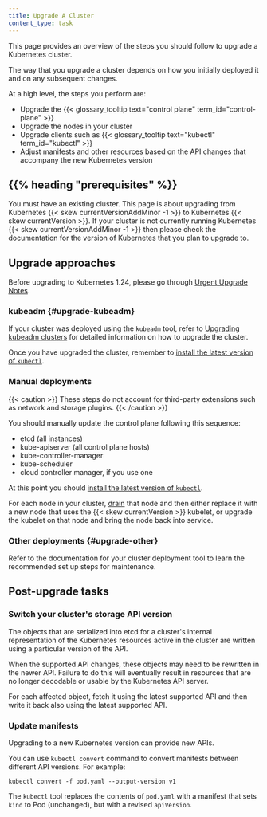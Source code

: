 ```yaml
---
title: Upgrade A Cluster
content_type: task
---
```


<!-- overview -->
This page provides an overview of the steps you should follow to upgrade a
Kubernetes cluster.

The way that you upgrade a cluster depends on how you initially deployed it
and on any subsequent changes.

At a high level, the steps you perform are:

- Upgrade the {{< glossary_tooltip text="control plane" term_id="control-plane" >}}
- Upgrade the nodes in your cluster
- Upgrade clients such as {{< glossary_tooltip text="kubectl" term_id="kubectl" >}}
- Adjust manifests and other resources based on the API changes that accompany the
  new Kubernetes version

## {{% heading "prerequisites" %}}

You must have an existing cluster. This page is about upgrading from Kubernetes
{{< skew currentVersionAddMinor -1 >}} to Kubernetes {{< skew currentVersion >}}. If your cluster
is not currently running Kubernetes {{< skew currentVersionAddMinor -1 >}} then please check
the documentation for the version of Kubernetes that you plan to upgrade to.

## Upgrade approaches

Before upgrading to Kubernetes 1.24, please go through [Urgent Upgrade Notes](https://github.com/kubernetes/kubernetes/blob/master/CHANGELOG/CHANGELOG-1.24.md#urgent-upgrade-notes).

### kubeadm {#upgrade-kubeadm}

If your cluster was deployed using the `kubeadm` tool, refer to 
[Upgrading kubeadm clusters](/docs/tasks/administer-cluster/kubeadm/kubeadm-upgrade/)
for detailed information on how to upgrade the cluster.

Once you have upgraded the cluster, remember to
[install the latest version of `kubectl`](/docs/tasks/tools/).

### Manual deployments

{{< caution >}}
These steps do not account for third-party extensions such as network and storage
plugins.
{{< /caution >}}

You should manually update the control plane following this sequence:

- etcd (all instances)
- kube-apiserver (all control plane hosts)
- kube-controller-manager
- kube-scheduler
- cloud controller manager, if you use one

At this point you should
[install the latest version of `kubectl`](/docs/tasks/tools/).

For each node in your cluster, [drain](/docs/tasks/administer-cluster/safely-drain-node/)
that node and then either replace it with a new node that uses the {{< skew currentVersion >}}
kubelet, or upgrade the kubelet on that node and bring the node back into service.

### Other deployments {#upgrade-other}

Refer to the documentation for your cluster deployment tool to learn the recommended set
up steps for maintenance.

## Post-upgrade tasks

### Switch your cluster's storage API version

The objects that are serialized into etcd for a cluster's internal
representation of the Kubernetes resources active in the cluster are
written using a particular version of the API.

When the supported API changes, these objects may need to be rewritten
in the newer API. Failure to do this will eventually result in resources
that are no longer decodable or usable by the Kubernetes API server.

For each affected object, fetch it using the latest supported API and then
write it back also using the latest supported API.

### Update manifests

Upgrading to a new Kubernetes version can provide new APIs.

You can use `kubectl convert` command to convert manifests between different API versions.
For example:

```shell
kubectl convert -f pod.yaml --output-version v1
```

The `kubectl` tool replaces the contents of `pod.yaml` with a manifest that sets `kind` to
Pod (unchanged), but with a revised `apiVersion`.
